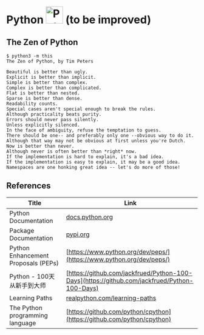 # Python <img src="../../image/Python_logo.png" alt="Python logo" height="45pt" width="!" /> (to be improved)

## The Zen of Python
```shell
$ python3 -m this
The Zen of Python, by Tim Peters

Beautiful is better than ugly.
Explicit is better than implicit.
Simple is better than complex.
Complex is better than complicated.
Flat is better than nested.
Sparse is better than dense.
Readability counts.
Special cases aren't special enough to break the rules.
Although practicality beats purity.
Errors should never pass silently.
Unless explicitly silenced.
In the face of ambiguity, refuse the temptation to guess.
There should be one-- and preferably only one --obvious way to do it.
Although that way may not be obvious at first unless you're Dutch.
Now is better than never.
Although never is often better than *right* now.
If the implementation is hard to explain, it's a bad idea.
If the implementation is easy to explain, it may be a good idea.
Namespaces are one honking great idea -- let's do more of those!
```


## References
|Title|Link|
|-----|----|
|Python Documentation|[docs.python.org](https://docs.python.org/)|
|Package Documentation|[pypi.org](https://pypi.org/)|
|Python Enhancement Proposals (PEPs)|[https://www.python.org/dev/peps/](https://www.python.org/dev/peps/)|
|Python - 100天从新手到大师|[https://github.com/jackfrued/Python-100-Days](https://github.com/jackfrued/Python-100-Days)|
|Learning Paths|[realpython.com/learning-paths](https://realpython.com/learning-paths/)|
|The Python programming language|[https://github.com/python/cpython](https://github.com/python/cpython)|
